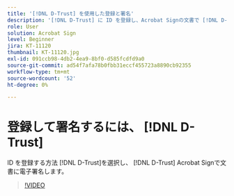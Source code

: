 ```yaml
---
title: '[!DNL D-Trust] を使用した登録と署名'
description: '[!DNL D-Trust] に ID を登録し、Acrobat Signの文書で [!DNL D-Trust] 電子署名を使用する方法を説明します'
role: User
solution: Acrobat Sign
level: Beginner
jira: KT-11120
thumbnail: KT-11120.jpg
exl-id: 091ccb98-4db2-4ea9-8bf0-d585fcdfd9a0
source-git-commit: ad54f7afa78b0fbb31eccf455723a8890cb92355
workflow-type: tm+mt
source-wordcount: '52'
ht-degree: 0%

---
```


# 登録して署名するには、 [!DNL D-Trust]

ID を登録する方法 [!DNL D-Trust]を選択し、 [!DNL D-Trust] Acrobat Signで文書に電子署名します。

>[!VIDEO](https://video.tv.adobe.com/v/3410193?quality=12&learn=on&hidetitle=true)
